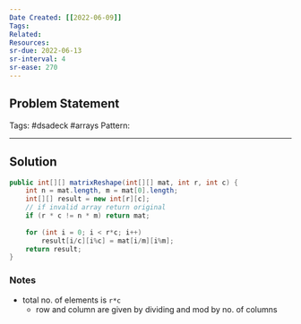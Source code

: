 ```yaml
---
Date Created: [[2022-06-09]]
Tags: 
Related: 
Resources: 
sr-due: 2022-06-13
sr-interval: 4
sr-ease: 270
---
```


## Problem Statement


Tags:  #dsadeck  #arrays
Pattern: 

---

## Solution
``` java
public int[][] matrixReshape(int[][] mat, int r, int c) {
	int n = mat.length, m = mat[0].length;
	int[][] result = new int[r][c];
	// if invalid array return original
	if (r * c != n * m) return mat;
	
	for (int i = 0; i < r*c; i++)
		result[i/c][i%c] = mat[i/m][i%m];
	return result;
}
```

### Notes
- total no. of elements is `r*c`
	- row and column are given by dividing and mod by no. of columns



